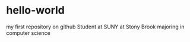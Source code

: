 # hello-world
my first repository on github
Student at SUNY at Stony Brook majoring in computer science
